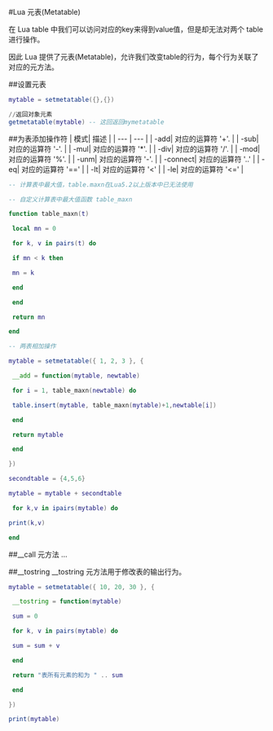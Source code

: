 #Lua 元表(Metatable)

在 Lua table 中我们可以访问对应的key来得到value值，但是却无法对两个 table 进行操作。

因此 Lua 提供了元表(Metatable)，允许我们改变table的行为，每个行为关联了对应的元方法。

##设置元表
```lua
mytable = setmetatable({},{})

//返回对象元素
getmetatable(mytable) -- 这回返回mymetatable

```
##为表添加操作符
| 模式| 描述 |
| --- | --- |
| -add| 对应的运算符 '+'. |
| -sub| 对应的运算符 '-'. |
| -mul| 对应的运算符 '*'. |
| -div| 对应的运算符 '/'. |
| -mod| 对应的运算符 '%'. |
| -unm| 对应的运算符 '-'. |
| -connect| 对应的运算符 '..' |
| -eq| 对应的运算符 '==' |
| -lt| 对应的运算符 '<' |
| -le| 对应的运算符 '<=' |
```lua
-- 计算表中最大值，table.maxn在Lua5.2以上版本中已无法使用

-- 自定义计算表中最大值函数 table_maxn

function table_maxn(t)

 local mn = 0

 for k, v in pairs(t) do

 if mn < k then

 mn = k

 end

 end

 return mn

end

-- 两表相加操作

mytable = setmetatable({ 1, 2, 3 }, {

 __add = function(mytable, newtable)

 for i = 1, table_maxn(newtable) do

 table.insert(mytable, table_maxn(mytable)+1,newtable[i])

 end

 return mytable

 end

})

secondtable = {4,5,6}

mytable = mytable + secondtable

 for k,v in ipairs(mytable) do

print(k,v)

end

```
##__call 元方法
...





##__tostring 
__tostring 元方法用于修改表的输出行为。 
```lua
mytable = setmetatable({ 10, 20, 30 }, {

 __tostring = function(mytable)

 sum = 0

 for k, v in pairs(mytable) do

 sum = sum + v

 end

 return "表所有元素的和为 " .. sum

 end

})

print(mytable)


```
